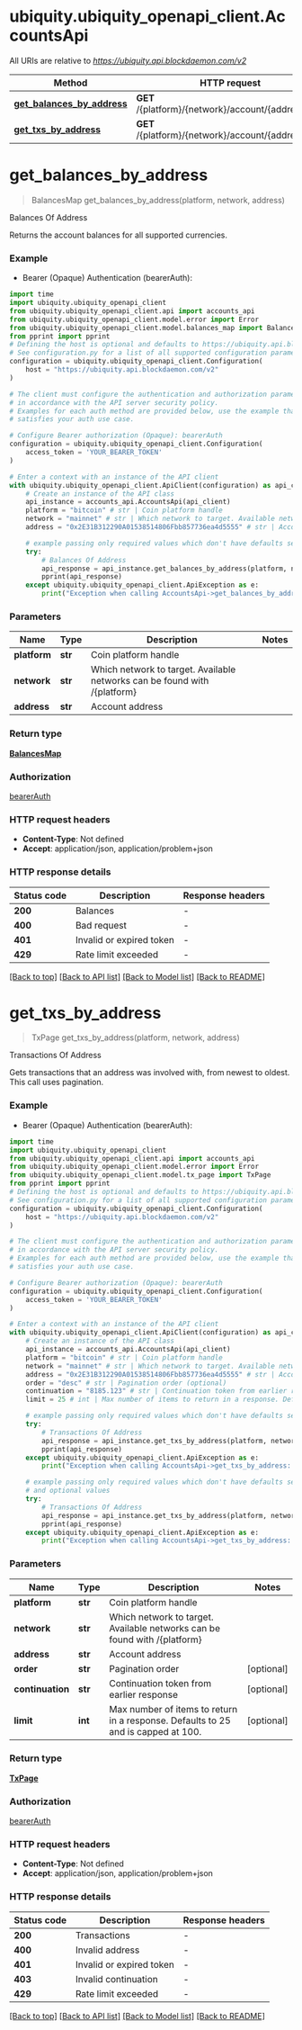 # ubiquity.ubiquity_openapi_client.AccountsApi

All URIs are relative to *https://ubiquity.api.blockdaemon.com/v2*

Method | HTTP request | Description
------------- | ------------- | -------------
[**get_balances_by_address**](AccountsApi.md#get_balances_by_address) | **GET** /{platform}/{network}/account/{address} | Balances Of Address
[**get_txs_by_address**](AccountsApi.md#get_txs_by_address) | **GET** /{platform}/{network}/account/{address}/txs | Transactions Of Address


# **get_balances_by_address**
> BalancesMap get_balances_by_address(platform, network, address)

Balances Of Address

Returns the account balances for all supported currencies. 

### Example

* Bearer (Opaque) Authentication (bearerAuth):
```python
import time
import ubiquity.ubiquity_openapi_client
from ubiquity.ubiquity_openapi_client.api import accounts_api
from ubiquity.ubiquity_openapi_client.model.error import Error
from ubiquity.ubiquity_openapi_client.model.balances_map import BalancesMap
from pprint import pprint
# Defining the host is optional and defaults to https://ubiquity.api.blockdaemon.com/v2
# See configuration.py for a list of all supported configuration parameters.
configuration = ubiquity.ubiquity_openapi_client.Configuration(
    host = "https://ubiquity.api.blockdaemon.com/v2"
)

# The client must configure the authentication and authorization parameters
# in accordance with the API server security policy.
# Examples for each auth method are provided below, use the example that
# satisfies your auth use case.

# Configure Bearer authorization (Opaque): bearerAuth
configuration = ubiquity.ubiquity_openapi_client.Configuration(
    access_token = 'YOUR_BEARER_TOKEN'
)

# Enter a context with an instance of the API client
with ubiquity.ubiquity_openapi_client.ApiClient(configuration) as api_client:
    # Create an instance of the API class
    api_instance = accounts_api.AccountsApi(api_client)
    platform = "bitcoin" # str | Coin platform handle
    network = "mainnet" # str | Which network to target. Available networks can be found with /{platform}
    address = "0x2E31B312290A01538514806Fbb857736ea4d5555" # str | Account address

    # example passing only required values which don't have defaults set
    try:
        # Balances Of Address
        api_response = api_instance.get_balances_by_address(platform, network, address)
        pprint(api_response)
    except ubiquity.ubiquity_openapi_client.ApiException as e:
        print("Exception when calling AccountsApi->get_balances_by_address: %s\n" % e)
```


### Parameters

Name | Type | Description  | Notes
------------- | ------------- | ------------- | -------------
 **platform** | **str**| Coin platform handle |
 **network** | **str**| Which network to target. Available networks can be found with /{platform} |
 **address** | **str**| Account address |

### Return type

[**BalancesMap**](BalancesMap.md)

### Authorization

[bearerAuth](../README.md#bearerAuth)

### HTTP request headers

 - **Content-Type**: Not defined
 - **Accept**: application/json, application/problem+json


### HTTP response details
| Status code | Description | Response headers |
|-------------|-------------|------------------|
**200** | Balances |  -  |
**400** | Bad request |  -  |
**401** | Invalid or expired token |  -  |
**429** | Rate limit exceeded |  -  |

[[Back to top]](#) [[Back to API list]](../README.md#documentation-for-api-endpoints) [[Back to Model list]](../README.md#documentation-for-models) [[Back to README]](../README.md)

# **get_txs_by_address**
> TxPage get_txs_by_address(platform, network, address)

Transactions Of Address

Gets transactions that an address was involved with, from newest to oldest. This call uses pagination. 

### Example

* Bearer (Opaque) Authentication (bearerAuth):
```python
import time
import ubiquity.ubiquity_openapi_client
from ubiquity.ubiquity_openapi_client.api import accounts_api
from ubiquity.ubiquity_openapi_client.model.error import Error
from ubiquity.ubiquity_openapi_client.model.tx_page import TxPage
from pprint import pprint
# Defining the host is optional and defaults to https://ubiquity.api.blockdaemon.com/v2
# See configuration.py for a list of all supported configuration parameters.
configuration = ubiquity.ubiquity_openapi_client.Configuration(
    host = "https://ubiquity.api.blockdaemon.com/v2"
)

# The client must configure the authentication and authorization parameters
# in accordance with the API server security policy.
# Examples for each auth method are provided below, use the example that
# satisfies your auth use case.

# Configure Bearer authorization (Opaque): bearerAuth
configuration = ubiquity.ubiquity_openapi_client.Configuration(
    access_token = 'YOUR_BEARER_TOKEN'
)

# Enter a context with an instance of the API client
with ubiquity.ubiquity_openapi_client.ApiClient(configuration) as api_client:
    # Create an instance of the API class
    api_instance = accounts_api.AccountsApi(api_client)
    platform = "bitcoin" # str | Coin platform handle
    network = "mainnet" # str | Which network to target. Available networks can be found with /{platform}
    address = "0x2E31B312290A01538514806Fbb857736ea4d5555" # str | Account address
    order = "desc" # str | Pagination order (optional)
    continuation = "8185.123" # str | Continuation token from earlier response (optional)
    limit = 25 # int | Max number of items to return in a response. Defaults to 25 and is capped at 100.  (optional)

    # example passing only required values which don't have defaults set
    try:
        # Transactions Of Address
        api_response = api_instance.get_txs_by_address(platform, network, address)
        pprint(api_response)
    except ubiquity.ubiquity_openapi_client.ApiException as e:
        print("Exception when calling AccountsApi->get_txs_by_address: %s\n" % e)

    # example passing only required values which don't have defaults set
    # and optional values
    try:
        # Transactions Of Address
        api_response = api_instance.get_txs_by_address(platform, network, address, order=order, continuation=continuation, limit=limit)
        pprint(api_response)
    except ubiquity.ubiquity_openapi_client.ApiException as e:
        print("Exception when calling AccountsApi->get_txs_by_address: %s\n" % e)
```


### Parameters

Name | Type | Description  | Notes
------------- | ------------- | ------------- | -------------
 **platform** | **str**| Coin platform handle |
 **network** | **str**| Which network to target. Available networks can be found with /{platform} |
 **address** | **str**| Account address |
 **order** | **str**| Pagination order | [optional]
 **continuation** | **str**| Continuation token from earlier response | [optional]
 **limit** | **int**| Max number of items to return in a response. Defaults to 25 and is capped at 100.  | [optional]

### Return type

[**TxPage**](TxPage.md)

### Authorization

[bearerAuth](../README.md#bearerAuth)

### HTTP request headers

 - **Content-Type**: Not defined
 - **Accept**: application/json, application/problem+json


### HTTP response details
| Status code | Description | Response headers |
|-------------|-------------|------------------|
**200** | Transactions |  -  |
**400** | Invalid address |  -  |
**401** | Invalid or expired token |  -  |
**403** | Invalid continuation |  -  |
**429** | Rate limit exceeded |  -  |

[[Back to top]](#) [[Back to API list]](../README.md#documentation-for-api-endpoints) [[Back to Model list]](../README.md#documentation-for-models) [[Back to README]](../README.md)

